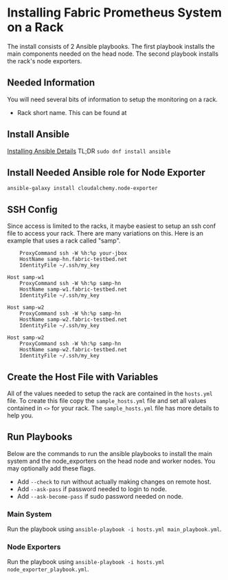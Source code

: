 # Installing Fabric Prometheus System on a Rack

The install consists of 2 Ansible playbooks. The first playbook installs the main components needed on the head node. The second playbook installs the rack's node exporters.

## Needed Information
You will need several bits of information to setup the monitoring on a rack.
* Rack short name. This can be found at 

## Install Ansible
[Installing Ansible Details](https://docs.ansible.com/ansible/latest/installation_guide/intro_installation.html)
TL;DR `sudo dnf install ansible`

## Install Needed Ansible role for Node Exporter
`ansible-galaxy install cloudalchemy.node-exporter`

## SSH Config
Since access is limited to the racks, it maybe easiest to setup an ssh conf file to access your rack.
There are many variations on this. Here is an example that uses a rack called "samp".
```Host samp-hn
	ProxyCommand ssh -W %h:%p your-jbox
	HostName samp-hn.fabric-testbed.net
	IdentityFile ~/.ssh/my_key

Host samp-w1
	ProxyCommand ssh -W %h:%p samp-hn
	HostName samp-w1.fabric-testbed.net
	IdentityFile ~/.ssh/my_key

Host samp-w2
	ProxyCommand ssh -W %h:%p samp-hn
	HostName samp-w2.fabric-testbed.net
	IdentityFile ~/.ssh/my_key

Host samp-w2
	ProxyCommand ssh -W %h:%p samp-hn
	HostName samp-w2.fabric-testbed.net
	IdentityFile ~/.ssh/my_key
```

## Create the Host File with Variables
All of the values needed to setup the rack are contained in the `hosts.yml` file. To create this file copy the `sample_hosts.yml` file and set all values contained in `<>` for your rack. The `sample_hosts.yml` file has more details to help you.

## Run Playbooks
Below are the commands to run the ansible playbooks to install the main system and the node_exporters on the head node and worker nodes. You may optionally add these flags.
* Add `--check` to run without actually making changes on remote host.  
* Add `--ask-pass` if password needed to login to node.  
* Add `--ask-become-pass` if sudo password needed on node.  

### Main System
Run the playbook using `ansible-playbook -i hosts.yml main_playbook.yml`.  

### Node Exporters
Run the playbook using `ansible-playbook -i hosts.yml node_exporter_playbook.yml`.  
